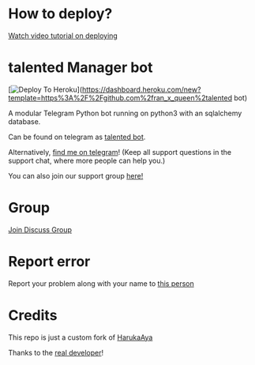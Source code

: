 # How to deploy?
[Watch video tutorial on deploying](https://youtu.be/gXXFpTAk6Vo)

# talented Manager bot

[![Deploy To Heroku](https://www.herokucdn.com/deploy/button.svg)](https://dashboard.heroku.com/new?template=https%3A%2F%2Fgithub.com%2fran_x_queen%2talented bot)

A modular Telegram Python bot running on python3 with an sqlalchemy database.

Can be found on telegram as [talented bot](https://t.me/talented_x_bot).

Alternatively, [find me on telegram](https://t.me/fran_x_queen)! (Keep all support questions in the support chat, where more people can help you.)

You can also join our support group [here!](https://t.me/the_talented_pool)

# Group
[Join Discuss Group](https://t.me/the_talented_pool)

# Report error
Report your problem along with your name to [this person](https://t.me/fran_x_queen)

# Credits
This repo is just a custom fork of [HarukaAya](https://gitlab.com/HarukaNetwork/OSS/HarukaAya)

Thanks to the [real developer](https://t.me/RealAkito)!
